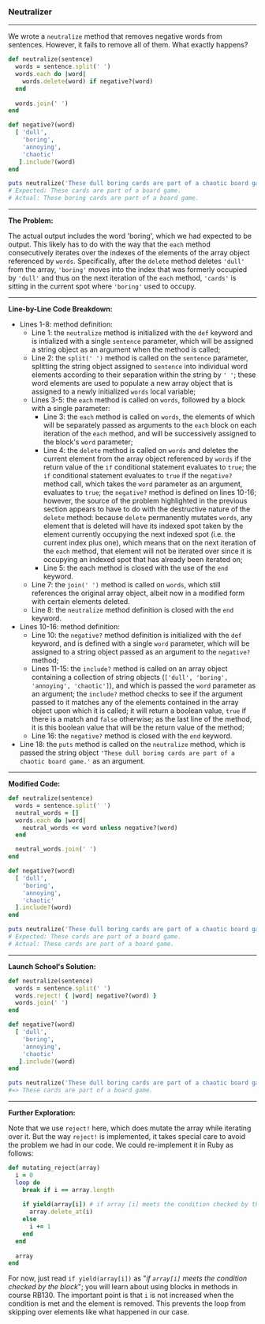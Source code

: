 ### Neutralizer

---

We wrote a `neutralize` method that removes negative words from sentences. However, it fails to remove all of them. What exactly happens?

```ruby
def neutralize(sentence)
  words = sentence.split(' ')
  words.each do |word|
    words.delete(word) if negative?(word)
  end
  
  words.join(' ')
end

def negative?(word)
  [ 'dull',
    'boring',
    'annoying',
    'chaotic'
   ].include?(word)
end

puts neutralize('These dull boring cards are part of a chaotic board game.')
# Expected: These cards are part of a board game.
# Actual: These boring cards are part of a board game.
```

---

**The Problem:**

The actual output includes the word 'boring', which we had expected to be output. This likely has to do with the way that the `each` method consecutively iterates over the indexes of the elements of the array object referenced by `words`. Specifically, after the `delete` method deletes `'dull'` from the array, `'boring'` moves into the index that was formerly occupied by `'dull'` and thus on the next iteration of the `each` method, `'cards'` is sitting in the current spot where `'boring'` used to occupy.

---

**Line-by-Line Code Breakdown:**

* Lines 1-8: method definition:
  * Line 1: the `neutralize` method is initialized with the `def` keyword and is intialized with a single `sentence` parameter, which will be assigned a string object as an argument when the method is called;
  * Line 2: the `split(' ')` method is called on the `sentence` parameter, splitting the string object assigned to `sentence` into individual word elements according to their separation within the string by `' '`; these word elements are used to populate a new array object that is assigned to a newly initialized `words` local variable;
  * Lines 3-5: the `each` method is called on `words`, followed by a block with a single parameter:
    * Line 3: the `each` method is called on `words`, the elements of which will be separately passed as arguments to the `each` block on each iteration of the `each` method, and will be successively assigned to the block's `word` parameter;
    * Line 4: the `delete` method is called on `words` and deletes the current element from the array object referenced by `words` if the return value of the `if` conditional statement evaluates to `true`; the `if` conditional statement evaluates to `true` if the `negative?` method call, which takes the `word` parameter as an argument, evaluates to `true`; the `negative?` method is defined on lines 10-16; however, the source of the problem highlighted in the previous section appears to have to do with the destructive nature of the `delete` method: because `delete` permanently mutates `words`, any element that is deleted will have its indexed spot taken by the element currently occupying the next indexed spot (i.e. the current index plus one), which means that on the next iteration of the `each` method, that element will not be iterated over since it is occupying an indexed spot that has already been iterated on;
    * Line 5: the each method is closed with the use of the `end` keyword.
  * Line 7: the `join(' ')` method is called on `words`, which still references the original array object, albeit now in a modified form with certain elements deleted.
  * Line 8: the `neutralize` method definition is closed with the `end` keyword.
* Lines 10-16: method definition:
  * Line 10: the `negative?` method definition is initialized with the `def` keyword, and is defined with a single `word` parameter, which will be assigned to a string object passed as an argument to the `negative?` method;
  * Lines 11-15: the `include?` method is called on an array object containing a collection of string objects (`['dull', 'boring', 'annoying', 'chaotic']`), and which is passed the `word` parameter as an argument; the `include?` method checks to see if the argument passed to it matches any of the elements contained in the array object upon which it is called; it will return a boolean value, `true` if there is a match and `false` otherwise; as the last line of the method, it is this boolean value that will be the return value of the method;
  * Line 16: the `negative?` method is closed with the `end` keyword.
* Line 18: the `puts` method is called on the `neutralize` method, which is passed the string object `'These dull boring cards are part of a chaotic board game.'` as an argument.

---

**Modified Code:**

```ruby
def neutralize(sentence)
  words = sentence.split(' ')
  neutral_words = []
  words.each do |word|
    neutral_words << word unless negative?(word)
  end

  neutral_words.join(' ')
end

def negative?(word)
  [ 'dull',
    'boring',
    'annoying',
    'chaotic'
  ].include?(word)
end

puts neutralize('These dull boring cards are part of a chaotic board game.')
# Expected: These cards are part of a board game.
# Actual: These cards are part of a board game.
```

----

**Launch School's Solution:**

```ruby
def neutralize(sentence)
  words = sentence.split(' ')
  words.reject! { |word| negative?(word) }
  words.join(' ')
end

def negative?(word)
  [ 'dull',
    'boring',
    'annoying',
    'chaotic'
   ].include?(word)
end

puts neutralize('These dull boring cards are part of a chaotic board game.')
#=> These cards are part of a board game.
```

---

**Further Exploration:**

Note that we use `reject!` here, which does mutate the array while iterating over it. But the way `reject!` is implemented, it takes special care to avoid the problem we had in our code. We could re-implement it in Ruby as follows:

```ruby
def mutating_reject(array)
  i = 0
  loop do
    break if i == array.length
    
    if yield(array[i]) # if array [i] meets the condition checked by the block
      array.delete_at(i)
    else
      i += 1
    end
  end
  
  array
end
```

For now, just read `if yield(array[i])` as "_if `array[i]` meets the condition checked by the block_"; you will learn about using blocks in methods in course RB130. The important point is that `i` is not increased when the condition is met and the element is removed. This prevents the loop from skipping over elements like what happened in our case.